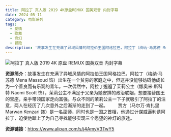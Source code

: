 ```yaml
---
title: 阿拉丁 真人版 2019 4K原盘REMUX 国英双音 内封字幕
date: 2024-05-11
category: 电影系列
tags:
  - 爱情
  - 歌舞
  - 奇幻
  - 冒险
description: '故事发生在充满了异域风情的阿拉伯王国阿格拉巴，阿拉丁（梅纳·马苏德 Mena Massoud 饰）出生在一个贫穷的家庭之中，但这并没能够妨碍他成长为一个善良而有乐观的青年。一次偶然中，阿拉丁邂逅了茉莉公主（娜奥米·斯科特 Naomi Scott 饰），茉莉公主不满足于父亲为她安排的政治联姻，想要接替国王的宝座，亲手带领国家走向富强。与众不同的茉莉公主一下子就吸引了阿拉丁的注意，两人在经历了几次意外之后渐渐的走到了一起。贾方（马尔万·肯扎里 Marwan Kenzari 饰）是一名巫师，同时也是一国之首相，他通过计谋威逼利诱阿拉丁，迫使他踏上了为自己寻找能够实现三个愿望的神灯的旅途。'
---
```


![阿拉丁 真人版 2019 4K 原盘 REMUX 国英双音 内封字幕](https://news.agentm.tw/wp-content/uploads/aladdin-2019-jasmine-aladdin-abu-uhdpaper.com-8K-13-750x422.jpg)

**资源简介**：故事发生在充满了异域风情的阿拉伯王国阿格拉巴，阿拉丁（梅纳·马苏德 Mena Massoud 饰）出生在一个贫穷的家庭之中，但这并没能够妨碍他成长为一个善良而有乐观的青年。一次偶然中，阿拉丁邂逅了茉莉公主（娜奥米·斯科特 Naomi Scott 饰），茉莉公主不满足于父亲为她安排的政治联姻，想要接替国王的宝座，亲手带领国家走向富强。与众不同的茉莉公主一下子就吸引了阿拉丁的注意，两人在经历了几次意外之后渐渐的走到了一起。
　　贾方（马尔万·肯扎里 Marwan Kenzari 饰）是一名巫师，同时也是一国之首相，他通过计谋威逼利诱阿拉丁，迫使他踏上了为自己寻找能够实现三个愿望的神灯的旅途。

**资源链接**：https://www.alipan.com/s/j4AmyV3TwY5
